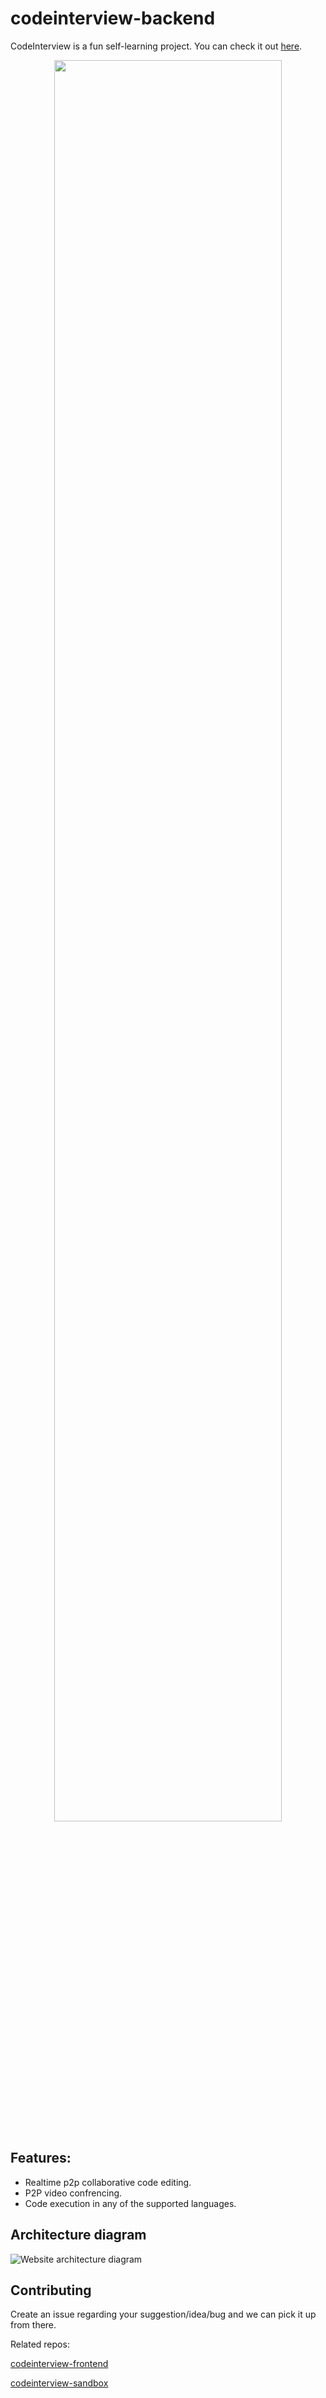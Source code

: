 # codeinterview-backend
CodeInterview is a fun self-learning project. You can check it out [here](https://codeinterview.netlify.app/).

<p align="center">
  <img src="https://raw.githubusercontent.com/areebbeigh/codeinterview-frontend/master/src/assets/images/demo.png?token=ADURWHBSJK3G6CC27WZXHNS63WQ6A" width="85%" />
</p>

## Features:

- Realtime p2p collaborative code editing.
- P2P video confrencing.
- Code execution in any of the supported languages.

## Architecture diagram

![Website architecture diagram](https://github.com/areebbeigh/codeinterview-backend/blob/master/diagram.png?raw=true)

## Contributing

Create an issue regarding your suggestion/idea/bug and we can pick it up from there.

Related repos:

[codeinterview-frontend](https://github.com/areebbeigh/codeinterview-frontend)

[codeinterview-sandbox](https://github.com/areebbeigh/codeinterview-frontend)
